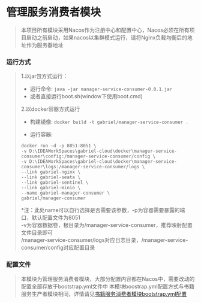 # 管理服务消费者模块

> 本项目所有模块采用Nacos作为注册中心和配置中心，Nacos必须在所有项目启动之前启动，如果nacos以集群模式运行，请将Nginx负载均衡后的地址作为服务器地址

### 运行方式

> 1.以jar包方式运行：
>
>   * 运行命令: `java -jar manager-service-consumer-0.0.1.jar`
>   * 或者直接运行boot.sh(window下使用boot.cmd)
>
> 2.以docker容器方式运行
>
> * 构建镜像: `docker build -t gabriel/manager-service-consumer .`
>
> * 运行容器:
> ```shell
> docker run -d -p 8051:8051 \
> -v D:\IDEAWorkSpaces\gabriel-cloud\docker\manager-service-consumer\config:/manager-service-consumer/config \
> -v D:\IDEAWorkSpaces\gabriel-cloud\docker\manager-service-consumer\logs:/manager-service-consumer/logs \
> --link gabriel-nginx \
> --link gabriel-seata \
> --link gabriel-sentinel \
> --link gabriel-minio \
> --name gabriel-manager-consumer \
> gabriel/manager-consumer
> ```
>
> *注：此处name可以自行选择是否需要该参数，-p为容器需要暴露的端口，默认配置文件为8051  
> -v为容器数据卷，根目录为/manager-service-consumer，推荐映射配置文件目录即可  
> /manager-service-consumer/logs对应日志目录，/manager-service-consumer/config对应配置目录
>

### 配置文件

> 本模块为管理服务消费者模块，大部分配置内容都在Nacos中，需要改动的配置全部存放于bootstrap.yml文件中
> 本模块boostrap.yml配置方式与书籍服务生产者模块相同，详情请见[书籍服务消费者模块bootstrap.yml配置](../book-service-consumer/README.md)